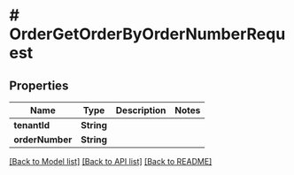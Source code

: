 # # OrderGetOrderByOrderNumberRequest


## Properties 


Name | Type | Description | Notes
------------ | ------------- | ------------- | -------------
**tenantId**| **String** |   |
**orderNumber**| **String** |   |


[[Back to Model list]](../../README.md#models) [[Back to API list]](../../README.md#endpoints) [[Back to README]](../../README.md)

